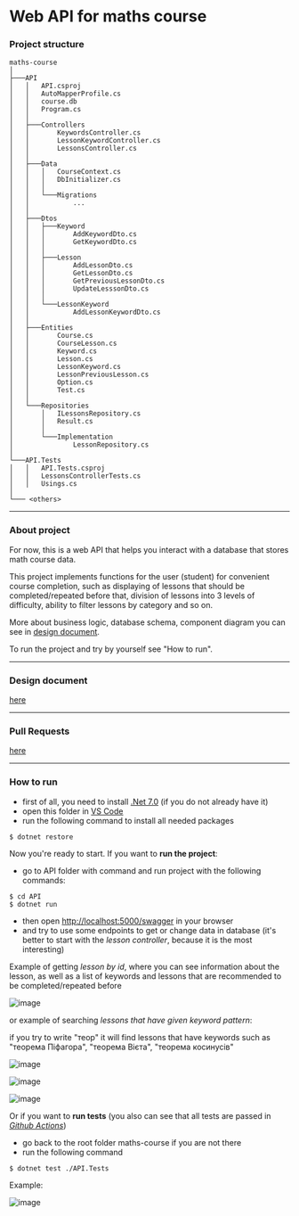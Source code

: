 # Web API for maths course
### Project structure

```
maths-course
│
├───API
│   │   API.csproj
│   │   AutoMapperProfile.cs
│   │   course.db
│   │   Program.cs
│   │
│   ├───Controllers
│   │       KeywordsController.cs
│   │       LessonKeywordController.cs
│   │       LessonsController.cs
│   │
│   ├───Data
│   │   │   CourseContext.cs
│   │   │   DbInitializer.cs
│   │   │
│   │   └───Migrations
│   │           ...
│   │
│   ├───Dtos
│   │   ├───Keyword
│   │   │       AddKeywordDto.cs
│   │   │       GetKeywordDto.cs
│   │   │
│   │   ├───Lesson
│   │   │       AddLessonDto.cs
│   │   │       GetLessonDto.cs
│   │   │       GetPreviousLessonDto.cs
│   │   │       UpdateLesssonDto.cs
│   │   │
│   │   └───LessonKeyword
│   │           AddLessonKeywordDto.cs
│   │
│   ├───Entities
│   │       Course.cs
│   │       CourseLesson.cs
│   │       Keyword.cs
│   │       Lesson.cs
│   │       LessonKeyword.cs
│   │       LessonPreviousLesson.cs
│   │       Option.cs
│   │       Test.cs
│   │
│   └───Repositories
│       │   ILessonsRepository.cs
│       │   Result.cs
│       │
│       └───Implementation
│               LessonRepository.cs
│
└───API.Tests
│   │   API.Tests.csproj
│   │   LessonsControllerTests.cs
│   │   Usings.cs
│
└─── <others>

```
 
---

### About project

For now, this is a web API that helps you interact with a database that stores math course data.

This project implements functions for the user (student) for convenient course completion, such as displaying of lessons that should be completed/repeated before that, division of lessons into 3 levels of difficulty, ability to filter lessons by category and so on.

More about business logic, database schema, component diagram you can see in [design document](https://docs.google.com/document/d/1Qa3eTDBOGj27OgakiaHTJO45HmPfYqd6rW9GfFrkzkg/edit?usp=sharing).

To run the project and try by yourself see "How to run".

---

### Design document

[here](https://docs.google.com/document/d/1Qa3eTDBOGj27OgakiaHTJO45HmPfYqd6rW9GfFrkzkg/edit?usp=sharing)

---

### Pull Requests

[here](https://github.com/yaryna-bashchak/maths-course/pulls?q=)

---

### How to run
- first of all, you need to install [.Net 7.0](https://dotnet.microsoft.com/en-us/download) (if you do not already have it)
- open this folder in [VS Code](https://code.visualstudio.com/download)
- run the following command to install all needed packages

<code>$ dotnet restore </code>

Now you're ready to start.
If you want to **run the project**:

- go to API folder with command and run project with the following commands:

<code>$ cd API</code></br>
<code>$ dotnet run</code>
- then open [http://localhost:5000/swagger](http://localhost:5000/swagger) in your browser
- and try to use some endpoints to get or change data in database (it's better to start with the _lesson controller_, because it is the most interesting)

Example of getting _lesson by id_, where you can see information about the lesson, as well as a list of keywords and lessons that are recommended to be completed/repeated before

![image](https://github.com/yaryna-bashchak/maths-course/assets/90560209/24695d81-2e8a-43f6-8418-4db3fcb89956)

or example of searching _lessons that have given keyword pattern_:

if you try to write "теор" it will find lessons that have keywords such as "теорема Піфагора", "теорема Вієта", "теорема косинусів"

![image](https://github.com/yaryna-bashchak/maths-course/assets/90560209/09077d96-1db4-47b6-834f-544087d72018)

![image](https://github.com/yaryna-bashchak/maths-course/assets/90560209/05c3ea4c-c4b2-43c0-a602-94fdf3e17339)

![image](https://github.com/yaryna-bashchak/maths-course/assets/90560209/052b19f8-a4fd-47ac-8c59-fa013af74176)

Or if you want to **run tests** (you also can see that all tests are passed in [_Github Actions_](https://github.com/yaryna-bashchak/maths-course/actions))

- go back to the root folder maths-course if you are not there
- run the following command

<code>$ dotnet test ./API.Tests</code>

Example:

![image](https://github.com/yaryna-bashchak/maths-course/assets/90560209/c05c51ec-8fde-42bd-9022-387070f7b4c3)
